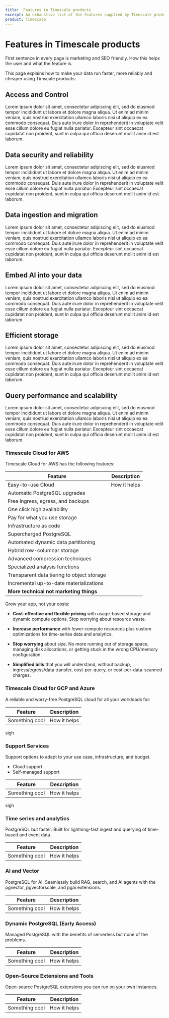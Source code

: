 ```yaml
---
title:  Features in Timescale products
excerpt: An exhaustive list of the features supplied by Timescale products
product: Timescale
---
```



# Features in Timescale products

First sentence in every page is marketing and SEO friendly. How this helps the user and what the 
feature is. 

This page explains how to make your data run faster, more reliably and cheaper using
Timscale products:


## Access and Control

Lorem ipsum dolor sit amet, consectetur adipiscing elit, sed do eiusmod tempor incididunt ut labore et dolore magna aliqua. Ut enim ad minim veniam, quis nostrud exercitation ullamco laboris nisi ut aliquip ex ea commodo consequat. Duis aute irure dolor in reprehenderit in voluptate velit esse cillum dolore eu fugiat nulla pariatur. Excepteur sint occaecat cupidatat non proident, sunt in culpa qui officia deserunt mollit anim id est laborum.

## Data security and reliability

Lorem ipsum dolor sit amet, consectetur adipiscing elit, sed do eiusmod tempor incididunt ut labore et dolore magna aliqua. Ut enim ad minim veniam, quis nostrud exercitation ullamco laboris nisi ut aliquip ex ea commodo consequat. Duis aute irure dolor in reprehenderit in voluptate velit esse cillum dolore eu fugiat nulla pariatur. Excepteur sint occaecat cupidatat non proident, sunt in culpa qui officia deserunt mollit anim id est laborum.

## Data ingestion and migration

Lorem ipsum dolor sit amet, consectetur adipiscing elit, sed do eiusmod tempor incididunt ut labore et dolore magna aliqua. Ut enim ad minim veniam, quis nostrud exercitation ullamco laboris nisi ut aliquip ex ea commodo consequat. Duis aute irure dolor in reprehenderit in voluptate velit esse cillum dolore eu fugiat nulla pariatur. Excepteur sint occaecat cupidatat non proident, sunt in culpa qui officia deserunt mollit anim id est laborum.

## Embed AI into your data

Lorem ipsum dolor sit amet, consectetur adipiscing elit, sed do eiusmod tempor incididunt ut labore et dolore magna aliqua. Ut enim ad minim veniam, quis nostrud exercitation ullamco laboris nisi ut aliquip ex ea commodo consequat. Duis aute irure dolor in reprehenderit in voluptate velit esse cillum dolore eu fugiat nulla pariatur. Excepteur sint occaecat cupidatat non proident, sunt in culpa qui officia deserunt mollit anim id est laborum.

## Efficient storage

Lorem ipsum dolor sit amet, consectetur adipiscing elit, sed do eiusmod tempor incididunt ut labore et dolore magna aliqua. Ut enim ad minim veniam, quis nostrud exercitation ullamco laboris nisi ut aliquip ex ea commodo consequat. Duis aute irure dolor in reprehenderit in voluptate velit esse cillum dolore eu fugiat nulla pariatur. Excepteur sint occaecat cupidatat non proident, sunt in culpa qui officia deserunt mollit anim id est laborum.

## Query performance and scalability

Lorem ipsum dolor sit amet, consectetur adipiscing elit, sed do eiusmod tempor incididunt ut labore et dolore magna aliqua. Ut enim ad minim veniam, quis nostrud exercitation ullamco laboris nisi ut aliquip ex ea commodo consequat. Duis aute irure dolor in reprehenderit in voluptate velit esse cillum dolore eu fugiat nulla pariatur. Excepteur sint occaecat cupidatat non proident, sunt in culpa qui officia deserunt mollit anim id est laborum.


### Timescale Cloud for AWS

Timescale Cloud for AWS has the following features:

| Feature                                    | Description  | 
|--------------------------------------------|--------------|
| Easy-to-use Cloud                          | How it helps |
| Automatic PostgreSQL upgrades              ||
| Free ingress, egress, and backups          ||
| One click high availability                ||
| Pay for what you use storage               ||
| Infrastructure as code                     ||
| Supercharged PostgreSQL                    ||
| Automated dynamic data partitioning        ||
| Hybrid row-columnar storage                ||
| Advanced compression techniques            ||
| Specialized analysis functions             ||
| Transparent data tiering to object storage ||
| Incremental up-to-date materializations    ||
| **More technical not marketing things**    ||

Grow your app, not your costs:

* **Cost-effective and flexible pricing** with usage-based storage and dynamic compute options. Stop worrying about resource waste.

* **Increase performance** with fewer compute resources plus custom optimizations for time-series data and analytics.

* **Stop worrying** about size. No more running out of storage space, managing disk allocations, or getting stuck in the wrong CPU/memory configuration.

* **Simplified bills** that you will understand, without backup, ingress/egress/data transfer, cost-per-query, or cost-per-data-scanned charges.


### Timescale Cloud for GCP and Azure

A reliable and worry-free PostgreSQL cloud for all your workloads for:

| Feature        | Description  | 
|----------------|--------------|
| Something cool | How it helps |

sigh

### Support Services

Support options to adapt to your use case, infrastructure, and budget.
* Cloud support
* Self-managed support

| Feature        | Description  | 
|----------------|--------------|
| Something cool | How it helps |

sigh

### Time series and analytics
PostgreSQL but faster. Built for lightning-fast ingest and querying of time-based and event data.

| Feature        | Description  | 
|----------------|--------------|
| Something cool | How it helps |

### AI and Vector
PostgreSQL for AI. Seamlessly build RAG, search, and AI agents with the pgvector, pgvectorscale, and pgai extensions.

| Feature        | Description  | 
|----------------|--------------|
| Something cool | How it helps |

### Dynamic PostgreSQL (Early Access)

Managed PostgreSQL with the benefits of serverless but none of the problems.

| Feature        | Description  | 
|----------------|--------------|
| Something cool | How it helps |

### Open-Source Extensions and Tools

Open-source PostgreSQL extensions you can run on your own instances.

| Feature        | Description  | 
|----------------|--------------|
| Something cool | How it helps | 
